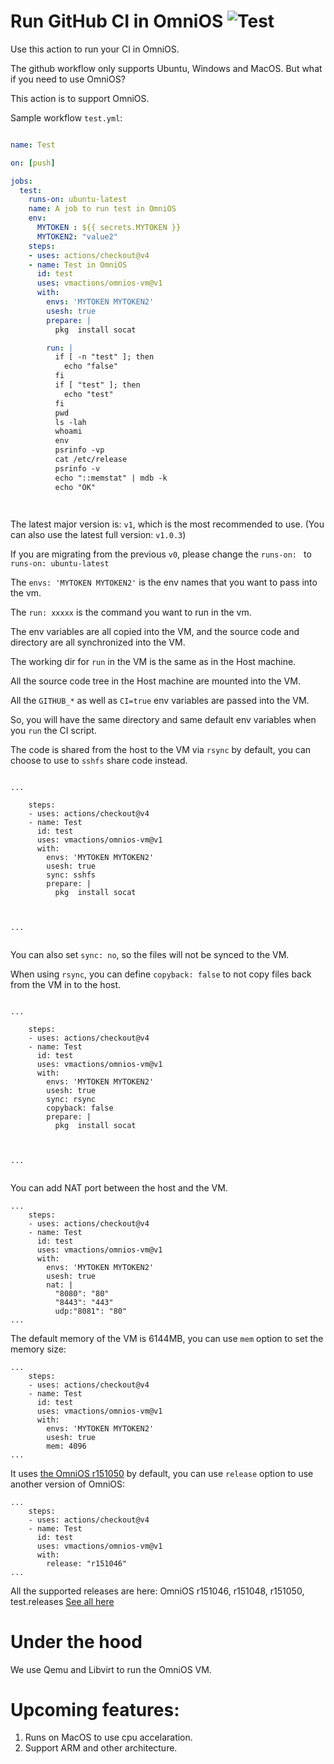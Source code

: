 # Run GitHub CI in OmniOS ![Test](https://github.com/vmactions/omnios-vm/workflows/Test/badge.svg)

Use this action to run your CI in OmniOS.

The github workflow only supports Ubuntu, Windows and MacOS. But what if you need to use OmniOS?

This action is to support OmniOS.


Sample workflow `test.yml`:

```yml

name: Test

on: [push]

jobs:
  test:
    runs-on: ubuntu-latest
    name: A job to run test in OmniOS
    env:
      MYTOKEN : ${{ secrets.MYTOKEN }}
      MYTOKEN2: "value2"
    steps:
    - uses: actions/checkout@v4
    - name: Test in OmniOS
      id: test
      uses: vmactions/omnios-vm@v1
      with:
        envs: 'MYTOKEN MYTOKEN2'
        usesh: true
        prepare: |
          pkg  install socat

        run: |
          if [ -n "test" ]; then
            echo "false"
          fi
          if [ "test" ]; then
            echo "test"
          fi
          pwd
          ls -lah
          whoami
          env
          psrinfo -vp
          cat /etc/release
          psrinfo -v
          echo "::memstat" | mdb -k
          echo "OK"




```


The latest major version is: `v1`, which is the most recommended to use. (You can also use the latest full version: `v1.0.3`)  


If you are migrating from the previous `v0`, please change the `runs-on: ` to `runs-on: ubuntu-latest`


The `envs: 'MYTOKEN MYTOKEN2'` is the env names that you want to pass into the vm.

The `run: xxxxx`  is the command you want to run in the vm.

The env variables are all copied into the VM, and the source code and directory are all synchronized into the VM.

The working dir for `run` in the VM is the same as in the Host machine.

All the source code tree in the Host machine are mounted into the VM.

All the `GITHUB_*` as well as `CI=true` env variables are passed into the VM.

So, you will have the same directory and same default env variables when you `run` the CI script.



The code is shared from the host to the VM via `rsync` by default, you can choose to use to `sshfs` share code instead.


```

...

    steps:
    - uses: actions/checkout@v4
    - name: Test
      id: test
      uses: vmactions/omnios-vm@v1
      with:
        envs: 'MYTOKEN MYTOKEN2'
        usesh: true
        sync: sshfs
        prepare: |
          pkg  install socat



...


```

You can also set `sync: no`, so the files will not be synced to the  VM.


When using `rsync`,  you can define `copyback: false` to not copy files back from the VM in to the host.


```

...

    steps:
    - uses: actions/checkout@v4
    - name: Test
      id: test
      uses: vmactions/omnios-vm@v1
      with:
        envs: 'MYTOKEN MYTOKEN2'
        usesh: true
        sync: rsync
        copyback: false
        prepare: |
          pkg  install socat



...


```



You can add NAT port between the host and the VM.

```
...
    steps:
    - uses: actions/checkout@v4
    - name: Test
      id: test
      uses: vmactions/omnios-vm@v1
      with:
        envs: 'MYTOKEN MYTOKEN2'
        usesh: true
        nat: |
          "8080": "80"
          "8443": "443"
          udp:"8081": "80"
...
```


The default memory of the VM is 6144MB, you can use `mem` option to set the memory size:

```
...
    steps:
    - uses: actions/checkout@v4
    - name: Test
      id: test
      uses: vmactions/omnios-vm@v1
      with:
        envs: 'MYTOKEN MYTOKEN2'
        usesh: true
        mem: 4096
...
```



It uses [the OmniOS r151050](conf/default.release.conf) by default, you can use `release` option to use another version of OmniOS:

```
...
    steps:
    - uses: actions/checkout@v4
    - name: Test
      id: test
      uses: vmactions/omnios-vm@v1
      with:
        release: "r151046"
...
```

All the supported releases are here: OmniOS  r151046, r151048, r151050, test.releases [See all here](conf)


# Under the hood

We use Qemu and Libvirt to run the OmniOS VM.




# Upcoming features:

1. Runs on MacOS to use cpu accelaration.
2. Support ARM and other architecture.




